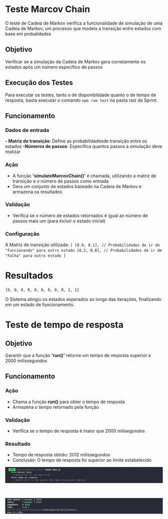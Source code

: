 # Teste Marcov Chain
O teste de Cadeia de Markov verifica a funcionalidade de simulação de uma Cadeia de Markov, um processo que modela a transição entre estados com base em probalidades

## Objetivo 
Verificar se a simulação da Cadeia de Markov gera corretamente os estados após um número específico de passos

## Execução dos Testes

Para executar os testes, tanto o de disponibilidade quanto o de tempo de resposta, basta executar o comando <code>npm rum test</code> na pasta raiz da Sprint. 

## Funcionamento 
### Dados de entrada
**- Matriz de transição**: Define as probabilidadesde transição entre os estados
**-Números de passos**: Especifica quantos passos a simulação deve realizar

### Ação
- A função **'simulateMarcovChain()'** é chamada, utilizando a matriz de transição e o número de passos como entrada
- Gera um conjunto de estados baseado na Cadeia de Markov e armazena os resultados

### Validação
- Verifica se o número de estados retornados é igual ao número de passos mais um (para incluir o estado inicial)

### Configuração
A Matriz de transição utilizada:
`[
  [0.9, 0.1], // Probabilidades de ir de "Funcionando" para outro estado
  [0.2, 0.8], // Probabilidades de ir de "Falha" para outro estado
]`


# Resultados
`[0, 0, 0, 0, 0, 0, 0, 0, 0, 1, 1]`

O Sistema atingiu os estados esperados ao longo das iterações, finalizando em um estado de funcionamento.


# Teste de tempo de resposta 

## Objetivo
Garantir que a função **'run()'** retorne um tempo de resposta superior a 2000 milissegundos

## Funcionamento
### Ação
- Chama a função **run()** para obter o tempo de resposta
- Armazena o tempo retornado pela função

### Validação 
- Verifica se o tempo de resposta é maior que 2000 milisegundos

### Resultado
- Tempo de resposta obtido: 2012 milissegundos
- Conclusão: O tempo de resposta foi superior ao limite estabelecido

![](../../assets/result_test_atual.png)

</br>

![](../../assets/result_geral.png)

